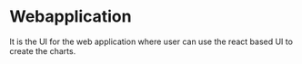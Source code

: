 # Webapplication

It is the UI for the web application where user can use the react based UI to create the charts.